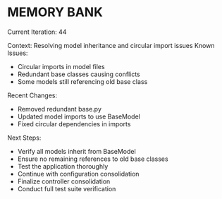 # MEMORY BANK

Current Iteration: 44

Context: Resolving model inheritance and circular import issues
Known Issues:
- Circular imports in model files
- Redundant base classes causing conflicts
- Some models still referencing old base class

Recent Changes:
- Removed redundant base.py
- Updated model imports to use BaseModel
- Fixed circular dependencies in imports

Next Steps:
- Verify all models inherit from BaseModel
- Ensure no remaining references to old base classes
- Test the application thoroughly
- Continue with configuration consolidation
- Finalize controller consolidation
- Conduct full test suite verification
